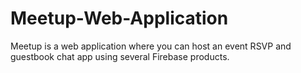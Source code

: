 # Meetup-Web-Application
Meetup is a web application where you can host an event RSVP and guestbook chat app using several Firebase products.
